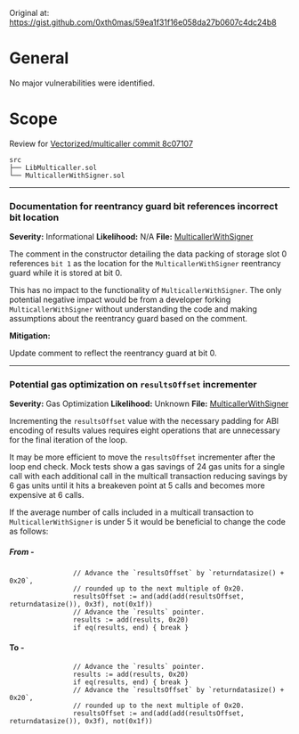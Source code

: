 Original at: https://gist.github.com/0xth0mas/59ea1f31f16e058da27b0607c4dc24b8

# General

No major vulnerabilities were identified.

# Scope

Review for [Vectorized/multicaller commit 8c07107](https://github.com/Vectorized/multicaller/commit/8c071078b29d0037a7f01ec6f346776ec7c89948)

```
src
├── LibMulticaller.sol
└── MulticallerWithSigner.sol
```

---

### Documentation for reentrancy guard bit references incorrect bit location

**Severity:** Informational
**Likelihood:** N/A
**File:** [MulticallerWithSigner](https://github.com/Vectorized/multicaller/blob/8c071078b29d0037a7f01ec6f346776ec7c89948/src/MulticallerWithSigner.sol#L122)

The comment in the constructor detailing the data packing of storage slot 0 references `bit 1` as the location for the `MulticallerWithSigner` reentrancy guard while it is stored at bit 0.

This has no impact to the functionality of `MulticallerWithSigner`. The only potential negative impact would be from a developer forking `MulticallerWithSigner` without understanding the code and making assumptions about the reentrancy guard based on the comment.

**Mitigation:**

Update comment to reflect the reentrancy guard at bit 0.

---

### Potential gas optimization on `resultsOffset` incrementer

**Severity:** Gas Optimization
**Likelihood:** Unknown
**File:** [MulticallerWithSigner](https://github.com/Vectorized/multicaller/blob/8c071078b29d0037a7f01ec6f346776ec7c89948/src/MulticallerWithSigner.sol#L319)

Incrementing the `resultsOffset` value with the necessary padding for ABI encoding of results values requires eight operations that are unnecessary for the final iteration of the loop.

It may be more efficient to move the `resultsOffset` incrementer after the loop end check. Mock tests show a gas savings of 24 gas units for a single call with each additional call in the multicall transaction reducing savings by 6 gas units until it hits a breakeven point at 5 calls and becomes more expensive at 6 calls. 

If the average number of calls included in a multicall transaction to `MulticallerWithSigner` is under 5 it would be beneficial to change the code as follows:

##### From - 
```solidity
                // Advance the `resultsOffset` by `returndatasize() + 0x20`,
                // rounded up to the next multiple of 0x20.
                resultsOffset := and(add(add(resultsOffset, returndatasize()), 0x3f), not(0x1f))
                // Advance the `results` pointer.
                results := add(results, 0x20)
                if eq(results, end) { break }
```

#### To -
```solidity
                // Advance the `results` pointer.
                results := add(results, 0x20)
                if eq(results, end) { break }
                // Advance the `resultsOffset` by `returndatasize() + 0x20`,
                // rounded up to the next multiple of 0x20.
                resultsOffset := and(add(add(resultsOffset, returndatasize()), 0x3f), not(0x1f))
```